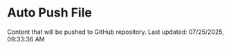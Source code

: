 # Auto Push File

Content that will be pushed to GitHub repository.
Last updated: 07/25/2025, 09:33:36 AM